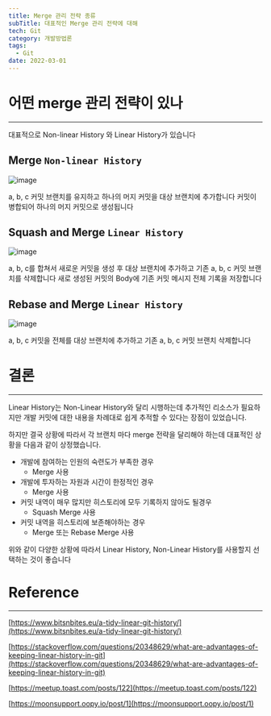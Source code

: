 ```yaml
---
title: Merge 관리 전략 종류
subTitle: 대표적인 Merge 관리 전략에 대해
tech: Git
category: 개발방법론
tags:
  - Git
date: 2022-03-01
---
```


# 어떤 merge 관리 전략이 있나

---

대표적으로 Non-linear History 와 Linear History가 있습니다

## Merge `Non-linear History`

![image](https://user-images.githubusercontent.com/55491354/207640752-1d03a3a3-ae9b-4a57-82ca-1cd07df2f942.png)

a, b, c 커밋 브랜치를 유지하고 하나의 머지 커밋을 대상 브랜치에 추가합니다
커밋이 병합되어 하나의 머지 커밋으로 생성됩니다

## Squash and Merge `Linear History`

![image](https://user-images.githubusercontent.com/55491354/207640763-4ab5f6d7-1358-4de9-ac57-a2a6525f799f.png)

a, b, c를 합쳐서 새로운 커밋을 생성 후 대상 브랜치에 추가하고 기존 a, b, c 커밋 브랜치를 삭제합니다
새로 생성된 커밋의 Body에 기존 커밋 메시지 전체 기록을 저장합니다

## Rebase and Merge `Linear History`

![image](https://user-images.githubusercontent.com/55491354/207640790-ed1186ed-fe70-4ec8-82e8-c077080a281e.png)

a, b, c 커밋을 전체를 대상 브랜치에 추가하고 기존 a, b, c 커밋 브랜치 삭제합니다

# 결론

---

Linear History는 Non-Linear History와 달리 시행하는데 추가적인 리소스가 필요하지만
개발 커밋에 대한 내용을 차례대로 쉽게 추적할 수 있다는 장점이 있었습니다.

하지만 결국 상황에 따라서 각 브랜치 마다 merge 전략을 달리해야 하는데
대표적인 상황을 다음과 같이 상정했습니다.

- 개발에 참여하는 인원의 숙련도가 부족한 경우
  - Merge 사용
- 개발에 투자하는 자원과 시간이 한정적인 경우
  - Merge 사용
- 커밋 내역이 매우 많지만 히스토리에 모두 기록하지 않아도 될경우
  - Squash Merge 사용
- 커밋 내역을 히스토리에 보존해야하는 경우
  - Merge 또는 Rebase Merge 사용

위와 같이 다양한 상황에 따라서
Linear History, Non-Linear History를 사용할지 선택하는 것이 좋습니다

# Reference

---

[https://www.bitsnbites.eu/a-tidy-linear-git-history/](https://www.bitsnbites.eu/a-tidy-linear-git-history/)

[https://stackoverflow.com/questions/20348629/what-are-advantages-of-keeping-linear-history-in-git](https://stackoverflow.com/questions/20348629/what-are-advantages-of-keeping-linear-history-in-git)

[https://meetup.toast.com/posts/122](https://meetup.toast.com/posts/122)

[https://moonsupport.oopy.io/post/1](https://moonsupport.oopy.io/post/1)
